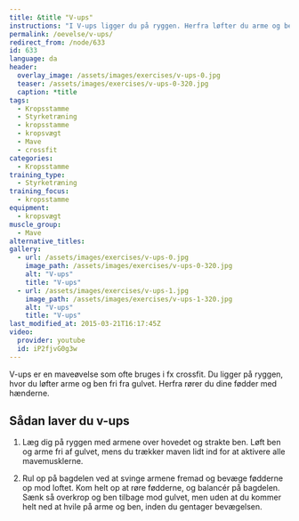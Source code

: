 ```yaml
---
title: &title "V-ups"
instructions: "I V-ups ligger du på ryggen. Herfra løfter du arme og ben fri fra gulvet. Nu rører du dine fødder med hænderne og sænker dig til udgangspunktet."
permalink: /oevelse/v-ups/
redirect_from: /node/633
id: 633
language: da
header:
  overlay_image: /assets/images/exercises/v-ups-0.jpg
  teaser: /assets/images/exercises/v-ups-0-320.jpg
  caption: *title
tags:
  - Kropsstamme
  - Styrketræning
  - kropsstamme
  - kropsvægt
  - Mave
  - crossfit
categories:
  - Kropsstamme
training_type: 
  - Styrketræning
training_focus: 
  - kropsstamme
equipment:
  - kropsvægt
muscle_group:
  - Mave
alternative_titles:
gallery:
  - url: /assets/images/exercises/v-ups-0.jpg
    image_path: /assets/images/exercises/v-ups-0-320.jpg
    alt: "V-ups"
    title: "V-ups"
  - url: /assets/images/exercises/v-ups-1.jpg
    image_path: /assets/images/exercises/v-ups-1-320.jpg
    alt: "V-ups"
    title: "V-ups"
last_modified_at: 2015-03-21T16:17:45Z
video:
  provider: youtube
  id: iP2fjvG0g3w
---
```


V-ups er en maveøvelse som ofte bruges i fx crossfit. Du ligger på ryggen, hvor du løfter arme og ben fri fra gulvet. Herfra rører du dine fødder med hænderne. 

## Sådan laver du v-ups

1. Læg dig på ryggen med armene over hovedet og strakte ben. Løft ben og arme fri af gulvet, mens du trækker maven lidt ind for at aktivere alle mavemusklerne.

2. Rul op på bagdelen ved at svinge armene fremad og bevæge fødderne op mod loftet. Kom helt op at røre fødderne, og balancér på bagdelen. Sænk så overkrop og ben tilbage mod gulvet, men uden at du kommer helt ned at hvile på arme og ben, inden du gentager bevægelsen.
